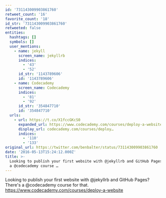 ```yaml
---
id: '731143009903861760'
retweet_count: '16'
favorite_count: '18'
id_str: '731143009903861760'
retweeted: false
entities:
  hashtags: []
  symbols: []
  user_mentions:
    - name: jekyll
      screen_name: jekyllrb
      indices:
        - '43'
        - '52'
      id_str: '1143789606'
      id: '1143789606'
    - name: Codecademy
      screen_name: Codecademy
      indices:
        - '81'
        - '92'
      id_str: '354847710'
      id: '354847710'
  urls:
    - url: https://t.co/X1fccGKcS0
      expanded_url: https://www.codecademy.com/courses/deploy-a-website
      display_url: codecademy.com/courses/deploy…
      indices:
        - '110'
        - '133'
original_url: https://twitter.com/benbalter/status/731143009903861760
date: '2016-05-13T15:24:12.000Z'
title: >-
  Looking to publish your first website with @jekyllrb and GitHub Pages? There's
  a @codecademy course …
---
```


Looking to publish your first website with @jekyllrb and GitHub Pages? There's a @codecademy course for that. https://www.codecademy.com/courses/deploy-a-website